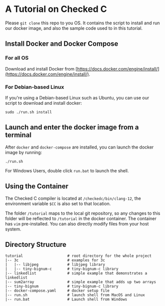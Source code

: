 # A Tutorial on Checked C

Please `git clone` this repo to you OS. It contains the script to install and
run our docker image, and also the sample code used to in this tutorial.

##  Install Docker and Docker Compose

### For all OS
Download and install Docker from [https://docs.docker.com/engine/install/](https://docs.docker.com/engine/install/).

### For Debian-based Linux
If you're using a Debian-based Linux such as Ubuntu, you can use our script
to download and install docker:

```shell
sudo ./run.sh install
```

## Launch and enter the docker image from a terminal
After `docker` and `docker-compose` are installed, you can launch the docker
image by running:

```shell
./run.sh
```

For Windows Users, double click `run.bat` to launch the shell.


## Using the Container

The Checked C compiler is located at `/checkedc/bin/clang-12`, the environment variable `$CC` is also set to that location.

The folder `/tutorial` maps to the local git repository, so any changes to this folder will be reflected to `/tutorial` in the docker container.
The container has `vim` pre-installed. You can also directly modify files from your host system.

## Directory Structure

```shell
tutorial                    # root directory for the whole project
|-- 3c                      # examples for 3c
|   |-- libjpeg             # libjpeg library
|   |-- tiny-bignum-c       # tiny-bignum-c library
|-- linkedlist              # simple example that demonstrates a linkedlist
|-- sum2array               # simple example that adds up two arrays
|-- tiny-bignum             # tiny-bignum-c library
|-- docker-compose.yaml     # docker setup file
|-- run.sh                  # launch shell from MacOS and Linux
|-- run.bat                 # Launch shell from Windows
```
